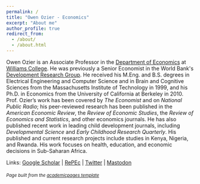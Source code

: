 ```yaml
---
permalink: /
title: "Owen Ozier - Economics"
excerpt: "About me"
author_profile: true
redirect_from: 
  - /about/
  - /about.html
---
```


Owen Ozier is an Associate Professor in the [Department of Economics](https://econ.williams.edu/) at [Williams College](https://www.williams.edu/).
He was previously a Senior Economist in the World Bank's [Development Research Group](http://www.worldbank.org/en/research/brief/researchers).
He received his M.Eng. and B.S. degrees in Electrical Engineering and Computer Science and in Brain and Cognitive Sciences from the Massachusetts Institute of Technology in 1999, and his Ph.D. in Economics from the University of California at Berkeley in 2010.
Prof. Ozier’s work has been covered by <i>The Economist</i> and on <i>National Public Radio</i>; his peer-reviewed research has been published in the <i>American Economic Review</i>, the <i>Review of Economic Studies</i>, the <i>Review of Economics and Statistics</i>, and other economics journals.
He has also published recent work in leading child development journals, including <i>Developmental Science</i> and <i>Early Childhood Research Quarterly</i>.
His published and current research projects include studies in Kenya, Nigeria, and Rwanda. His work focuses on health, education, and economic decisions in Sub-Saharan Africa.

Links: [Google Scholar](https://scholar.google.com/citations?user=ZCUpw6oAAAAJ&hl=en) |
[RePEc](https://ideas.repec.org/e/poz63.html) |
[Twitter](https://twitter.com/OwenOzier) |
<a rel="me" href="https://econtwitter.net/@owenozier">Mastodon</a>

###### <sub><i>Page built from the [academicpages template](https://github.com/academicpages/academicpages.github.io)</i></sub>
